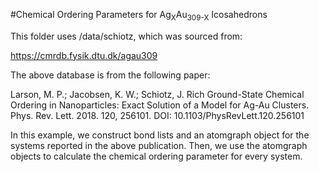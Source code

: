#Chemical Ordering Parameters for Ag<sub>X</sub>Au<sub>309-X</sub> Icosahedrons

This folder uses /data/schiotz, which was sourced from:

  https://cmrdb.fysik.dtu.dk/agau309
  
The above database is from the following paper:

  Larson, M. P.; Jacobsen, K. W.; Schiotz, J. Rich Ground-State Chemical Ordering in Nanoparticles: Exact Solution of a Model for Ag-Au Clusters. Phys. Rev. Lett. 2018. 120, 256101. DOI: 10.1103/PhysRevLett.120.256101
  
In this example, we construct bond lists and an atomgraph object for the systems reported in the above publication. Then, we use the atomgraph objects to calculate the chemical ordering parameter for every system.